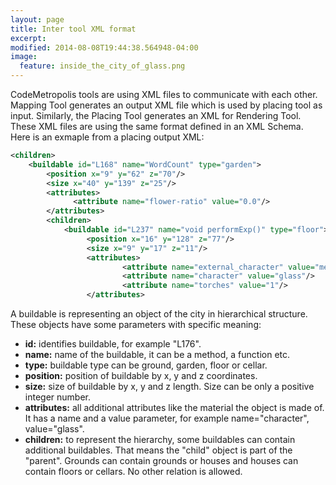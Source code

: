 ```yaml
---
layout: page
title: Inter tool XML format
excerpt: 
modified: 2014-08-08T19:44:38.564948-04:00
image:
  feature: inside_the_city_of_glass.png
---
```


CodeMetropolis tools are using XML files to communicate with each other. Mapping Tool generates an output XML file which is used by placing tool as input. Similarly, the Placing Tool generates an XML for Rendering Tool.
These XML files are using the same format defined in an XML Schema.
Here is an exmaple from a placing output XML:     

~~~ xml
<children>
    <buildable id="L168" name="WordCount" type="garden">
        <position x="9" y="62" z="70"/>
        <size x="40" y="139" z="25"/>
        <attributes>
              <attribute name="flower-ratio" value="0.0"/>
        </attributes>
        <children>
            <buildable id="L237" name="void performExp()" type="floor">
                 <position x="16" y="128" z="77"/>
                 <size x="9" y="17" z="11"/>
                 <attributes>
                         <attribute name="external_character" value="metal"/>
                         <attribute name="character" value="glass"/>
                         <attribute name="torches" value="1"/>
                 </attributes>
~~~   
 
A buildable is representing an object of the city in hierarchical structure. These objects have some parameters with specific meaning:        
- **id:** identifies buildable, for example "L176". 
- **name:** name of the buildable, it can be a method, a function etc. 
- **type:** buildable type can be ground, garden, floor or cellar.
- **position:** position of buildable by x, y and z coordinates.
- **size:** size of buildable by x, y and z length. Size can be only a positive integer number.  
- **attributes:** all additional attributes like the material the object is made of. It has a name and a value parameter, for example name="character", value="glass".  
- **children:** to represent the hierarchy, some buildables can contain additional buildables. That means the "child" object is part of the "parent". Grounds can contain grounds or houses and houses can contain floors or cellars. No other relation is allowed.
